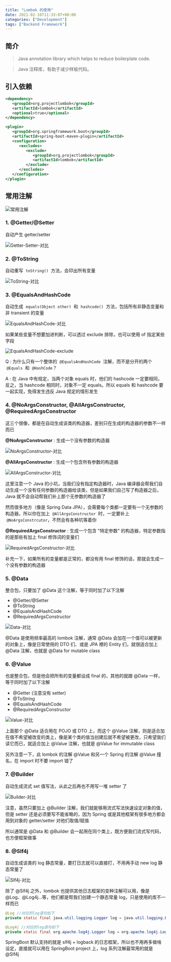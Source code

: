 ```yaml
---
title: "Lombok 的使用"
date: 2021-02-16T11:33:07+08:00
categories: ["Development"]
tags: ["Backend Framework"]
---
```


## 简介

> Java annotation library which helps to reduce boilerplate code.

> Java 注释库，有助于减少样板代码。

## 引入依赖

```xml
<dependency>
   <groupId>org.projectlombok</groupId>
   <artifactId>lombok</artifactId>
   <optional>true</optional>
</dependency>
```

```xml
<plugin>
   <groupId>org.springframework.boot</groupId>
   <artifactId>spring-boot-maven-plugin</artifactId>
   <configuration>
      <excludes>
         <exclude>
            <groupId>org.projectlombok</groupId>
            <artifactId>lombok</artifactId>
         </exclude>
      </excludes>
   </configuration>
</plugin>
```

## 常用注解

![常用注解](https://jsd.cdn.zzko.cn/gh/orionpax1997/picx-images-hosting@master/Development/常用注解.kwkr8zcmt5o.webp "常用注解")

### **1. @Getter/@Setter**

自动产生 getter/setter

![Getter-Setter-对比](https://jsd.cdn.zzko.cn/gh/orionpax1997/picx-images-hosting@master/Development/Getter-Setter-对比.2ectizc9q8bo.webp "Getter Setter 对比")

### **2. @ToString**

自动重写  `toString()`  方法，会印出所有变量

![ToString-对比](https://jsd.cdn.zzko.cn/gh/orionpax1997/picx-images-hosting@master/Development/ToString-对比.59m8aczbsm00.webp "ToString 对比")

### **3. @EqualsAndHashCode**

自动生成  `equals(Object other)`  和  `hashcode()`  方法，包括所有非静态变量和非 transient 的变量

![EqualsAndHashCode-对比](https://jsd.cdn.zzko.cn/gh/orionpax1997/picx-images-hosting@master/Development/EqualsAndHashCode-对比.1psijewz7neo.webp "EqualsAndHashCode 对比")

如果某些变量不想要加进判断，可以透过 exclude 排除，也可以使用 of 指定某些字段

![EqualsAndHashCode-exclude](https://jsd.cdn.zzko.cn/gh/orionpax1997/picx-images-hosting@master/Development/EqualsAndHashCode-exclude.21d46kl3dv28.webp "EqualsAndHashCode exclude")

Q : 为什么只有一个整体的  `@EqualsAndHashCode`  注解，而不是分开的两个  `@Equals`  和  `@HashCode`？

A : 在 Java 中有规定，当两个对象 equals 时，他们的 hashcode 一定要相同，反之，当 hashcode 相同时，对象不一定 equals。所以 equals 和 hashcode 要一起实现，免得发生违反 Java 规定的情形发生

### **4. @NoArgsConstructor, @AllArgsConstructor, @RequiredArgsConstructor**

这三个很像，都是在自动生成该类的构造器，差别只在生成的构造器的参数不一样而已

**@NoArgsConstructor** : 生成一个没有参数的构造器

![NoArgsConstructor-对比](https://jsd.cdn.zzko.cn/gh/orionpax1997/picx-images-hosting@master/Development/NoArgsConstructor-对比.qyvd6do72ow.webp "NoArgsConstructor 对比")

**@AllArgsConstructor** : 生成一个包含所有参数的构造器

![AllArgsConstructor-对比](https://jsd.cdn.zzko.cn/gh/orionpax1997/picx-images-hosting@master/Development/AllArgsConstructor-对比.4rt4pvwq6du0.webp "AllArgsConstructor 对比")

这里注意一个 Java 的小坑，当我们没有指定构造器时，Java 编译器会帮我们自动生成一个没有任何参数的构造器给该类，但是如果我们自己写了构造器之后，Java 就不会自动帮我们补上那个无参数的构造器了

然而很多地方（像是 Spring Data JPA），会需要每个类都一定要有一个无参数的构造器，所以你在加上  `@AllArgsConstructor`  时，一定要补上  `@NoArgsConstrcutor`，不然会有各种坑等着你

**@RequiredArgsConstructor** : 生成一个包含 "特定参数" 的构造器，特定参数指的是那些有加上 final 修饰词的变量们

![RequiredArgsConstructor-对比](https://jsd.cdn.zzko.cn/gh/orionpax1997/picx-images-hosting@master/Development/RequiredArgsConstructor-对比.7dk2zy4h8d40.webp "RequiredArgsConstructor 对比")

补充一下，如果所有的变量都是正常的，都没有用 final 修饰的话，那就会生成一个没有参数的构造器

### **5. @Data**

整合包，只要加了 @Data 这个注解，等于同时加了以下注解

- @Getter/@Setter
- @ToString
- @EqualsAndHashCode
- @RequiredArgsConstructor

![Data-对比](https://jsd.cdn.zzko.cn/gh/orionpax1997/picx-images-hosting@master/Development/Data-对比.6ug0ltaxd5c0.webp "Data 对比")

@Data 是使用频率最高的 lombok 注解，通常 @Data 会加在一个值可以被更新的对象上，像是日常使用的 DTO 们、或是 JPA 裡的 Entity 们，就很适合加上 @Data 注解，也就是 @Data for mutable class

### **6. @Value**

也是整合包，但是他会把所有的变量都设成 final 的，其他的就跟 @Data 一样，等于同时加了以下注解

- @Getter (注意没有 setter)
- @ToString
- @EqualsAndHashCode
- @RequiredArgsConstructor

![Value-对比](https://jsd.cdn.zzko.cn/gh/orionpax1997/picx-images-hosting@master/Development/Value-对比.3vvnuc9vnmo0.webp "Value 对比")

上面那个 @Data 适合用在 POJO 或 DTO 上，而这个 @Value 注解，则是适合加在值不希望被改变的类上，像是某个类的值当创建后就不希望被更改，只希望我们读它而已，就适合加上 @Value 注解，也就是 @Value for immutable class

另外注意一下，此 lombok 的注解 @Value 和另一个 Spring 的注解 @Value 撞名，在 import 时不要 import 错了

### **7. @Builder**

自动生成流式 set 值写法，从此之后再也不用写一堆 setter 了

![Builder-对比](https://jsd.cdn.zzko.cn/gh/orionpax1997/picx-images-hosting@master/Development/Builder-对比.2fym9o42tikg.webp "Builder 对比")

注意，虽然只要加上 @Builder 注解，我们就能够用流式写法快速设定对象的值，但是 setter 还是必须要写不能省略的，因为 Spring 或是其他框架有很多地方都会用到对象的 getter/setter 对他们取值/赋值

所以通常是 @Data 和 @Builder 会一起用在同个类上，既方便我们流式写代码，也方便框架做事

### **8. @Slf4j**

自动生成该类的 log 静态常量，要打日志就可以直接打，不用再手动 new log 静态常量了

![Slf4j-对比](https://jsd.cdn.zzko.cn/gh/orionpax1997/picx-images-hosting@master/Development/Slf4j-对比.2x52jzrsoe20.webp "Slf4j 对比")

除了 @Slf4j 之外，lombok 也提供其他日志框架的变种注解可以用，像是 @Log、@Log4j...等，他们都是帮我们创建一个静态常量 log，只是使用的库不一样而已

```java
@Log //对应的log语句如下
private static final java.util.logging.Logger log = java.util.logging.Logger.getLogger(LogExample.class.getName());

@Log4j //对应的log语句如下
private static final org.apache.log4j.Logger log = org.apache.log4j.Logger.getLogger(LogExample.class);
```

SpringBoot 默认支持的就是 slf4j + logback 的日志框架，所以也不用再多做啥设定，直接就可以用在 SpringBoot project 上，log 系列注解最常用的就是 @Slf4j
